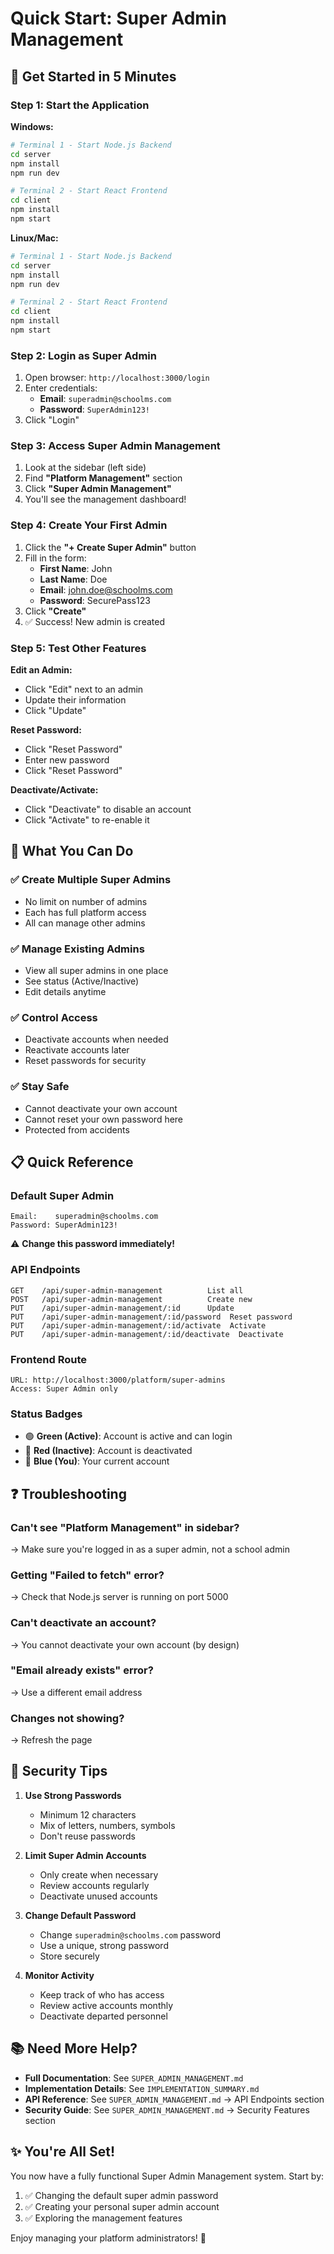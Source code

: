 # Quick Start: Super Admin Management

## 🚀 Get Started in 5 Minutes

### Step 1: Start the Application

**Windows:**
```bash
# Terminal 1 - Start Node.js Backend
cd server
npm install
npm run dev

# Terminal 2 - Start React Frontend
cd client
npm install
npm start
```

**Linux/Mac:**
```bash
# Terminal 1 - Start Node.js Backend
cd server
npm install
npm run dev

# Terminal 2 - Start React Frontend
cd client
npm install
npm start
```

### Step 2: Login as Super Admin

1. Open browser: `http://localhost:3000/login`
2. Enter credentials:
   - **Email**: `superadmin@schoolms.com`
   - **Password**: `SuperAdmin123!`
3. Click "Login"

### Step 3: Access Super Admin Management

1. Look at the sidebar (left side)
2. Find **"Platform Management"** section
3. Click **"Super Admin Management"**
4. You'll see the management dashboard!

### Step 4: Create Your First Admin

1. Click the **"+ Create Super Admin"** button
2. Fill in the form:
   - **First Name**: John
   - **Last Name**: Doe
   - **Email**: john.doe@schoolms.com
   - **Password**: SecurePass123
3. Click **"Create"**
4. ✅ Success! New admin is created

### Step 5: Test Other Features

**Edit an Admin:**
- Click "Edit" next to an admin
- Update their information
- Click "Update"

**Reset Password:**
- Click "Reset Password"
- Enter new password
- Click "Reset Password"

**Deactivate/Activate:**
- Click "Deactivate" to disable an account
- Click "Activate" to re-enable it

## 🎯 What You Can Do

### ✅ Create Multiple Super Admins
- No limit on number of admins
- Each has full platform access
- All can manage other admins

### ✅ Manage Existing Admins
- View all super admins in one place
- See status (Active/Inactive)
- Edit details anytime

### ✅ Control Access
- Deactivate accounts when needed
- Reactivate accounts later
- Reset passwords for security

### ✅ Stay Safe
- Cannot deactivate your own account
- Cannot reset your own password here
- Protected from accidents

## 📋 Quick Reference

### Default Super Admin
```
Email:    superadmin@schoolms.com
Password: SuperAdmin123!
```
⚠️ **Change this password immediately!**

### API Endpoints
```
GET    /api/super-admin-management          List all
POST   /api/super-admin-management          Create new
PUT    /api/super-admin-management/:id      Update
PUT    /api/super-admin-management/:id/password  Reset password
PUT    /api/super-admin-management/:id/activate  Activate
PUT    /api/super-admin-management/:id/deactivate  Deactivate
```

### Frontend Route
```
URL: http://localhost:3000/platform/super-admins
Access: Super Admin only
```

### Status Badges
- 🟢 **Green (Active)**: Account is active and can login
- 🔴 **Red (Inactive)**: Account is deactivated
- 🔵 **Blue (You)**: Your current account

## ❓ Troubleshooting

### Can't see "Platform Management" in sidebar?
→ Make sure you're logged in as a super admin, not a school admin

### Getting "Failed to fetch" error?
→ Check that Node.js server is running on port 5000

### Can't deactivate an account?
→ You cannot deactivate your own account (by design)

### "Email already exists" error?
→ Use a different email address

### Changes not showing?
→ Refresh the page

## 🔐 Security Tips

1. **Use Strong Passwords**
   - Minimum 12 characters
   - Mix of letters, numbers, symbols
   - Don't reuse passwords

2. **Limit Super Admin Accounts**
   - Only create when necessary
   - Review accounts regularly
   - Deactivate unused accounts

3. **Change Default Password**
   - Change `superadmin@schoolms.com` password
   - Use a unique, strong password
   - Store securely

4. **Monitor Activity**
   - Keep track of who has access
   - Review active accounts monthly
   - Deactivate departed personnel

## 📚 Need More Help?

- **Full Documentation**: See `SUPER_ADMIN_MANAGEMENT.md`
- **Implementation Details**: See `IMPLEMENTATION_SUMMARY.md`
- **API Reference**: See `SUPER_ADMIN_MANAGEMENT.md` → API Endpoints section
- **Security Guide**: See `SUPER_ADMIN_MANAGEMENT.md` → Security Features section

## ✨ You're All Set!

You now have a fully functional Super Admin Management system. Start by:
1. ✅ Changing the default super admin password
2. ✅ Creating your personal super admin account
3. ✅ Exploring the management features

Enjoy managing your platform administrators! 🎉
